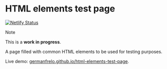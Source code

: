 # HTML elements test page

[![Netlify Status](https://api.netlify.com/api/v1/badges/d59ceb7d-1128-452b-9642-a46347594d26/deploy-status)](https://app.netlify.com/sites/html5-elements-test-page/deploys)

> [!NOTE]
> This is a **work in progress**.

A page filled with common HTML elements to be used for testing purposes.

Live demo: [germanfrelo.github.io/html-elements-test-page](https://germanfrelo.github.io/html-elements-test-page/).
